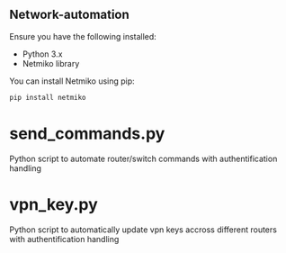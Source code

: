 ## Network-automation
Ensure you have the following installed:

- Python 3.x
- Netmiko library

You can install Netmiko using pip:

```bash
pip install netmiko
```

# send_commands.py
Python script to automate router/switch commands with authentification handling

# vpn_key.py
Python script to automatically update vpn keys accross different routers with authentification handling
